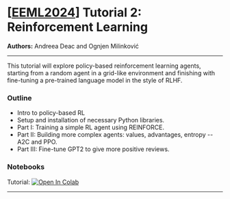 # [[EEML2024](https://www.eeml.eu)] Tutorial 2: Reinforcement Learning

**Authors:** Andreea Deac and Ognjen Milinković

--- 

This tutorial will explore policy-based reinforcement learning agents, starting from a random agent in a grid-like environment and finishing with fine-tuning a pre-trained language model in the style of RLHF.

### Outline

- Intro to policy-based RL
- Setup and installation of necessary Python libraries.
- Part I: Training a simple RL agent using REINFORCE.
- Part II: Building more complex agents: values, advantages, entropy -- A2C and PPO.
- Part III: Fine-tune GPT2 to give more positive reviews.

### Notebooks

Tutorial: [![Open In 
Colab](https://colab.research.google.com/assets/colab-badge.svg)](https://colab.research.google.com/github/eemlcommunity/PracticalSessions2024/blob/main/1_reinforcement_learning/RL_tutorial.ipynb)


---
